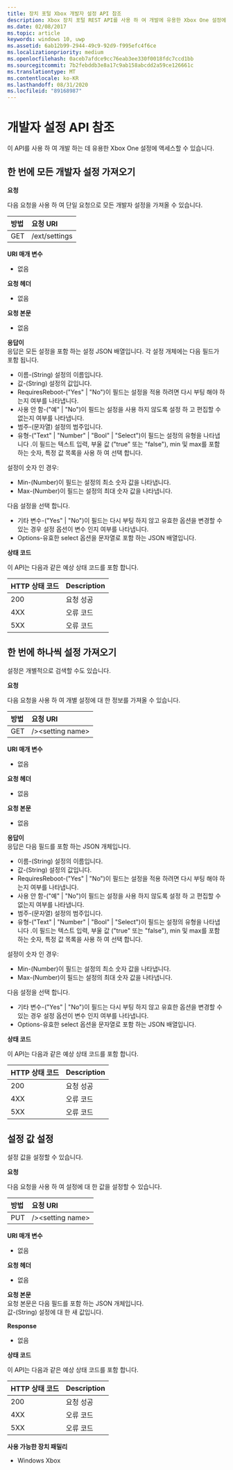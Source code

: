 ```yaml
---
title: 장치 포털 Xbox 개발자 설정 API 참조
description: Xbox 장치 포털 REST API를 사용 하 여 개발에 유용한 Xbox One 설정에 액세스 하는 방법에 대해 알아봅니다.
ms.date: 02/08/2017
ms.topic: article
keywords: windows 10, uwp
ms.assetid: 6ab12b99-2944-49c9-92d9-f995efc4f6ce
ms.localizationpriority: medium
ms.openlocfilehash: 0aceb7afdce9cc76eab3ee330f0018fdc7ccd1bb
ms.sourcegitcommit: 7b2febddb3e8a17c9ab158abcdd2a59ce126661c
ms.translationtype: MT
ms.contentlocale: ko-KR
ms.lasthandoff: 08/31/2020
ms.locfileid: "89168987"
---
```

# <a name="developer-settings-api-reference"></a>개발자 설정 API 참조

이 API를 사용 하 여 개발 하는 데 유용한 Xbox One 설정에 액세스할 수 있습니다.

## <a name="get-all-developer-settings-at-once"></a>한 번에 모든 개발자 설정 가져오기

**요청**

다음 요청을 사용 하 여 단일 요청으로 모든 개발자 설정을 가져올 수 있습니다.

방법      | 요청 URI
:------     | :-----
GET | /ext/settings

**URI 매개 변수**

- 없음

**요청 헤더**

- 없음

**요청 본문**

- 없음

**응답이**   
응답은 모든 설정을 포함 하는 설정 JSON 배열입니다. 각 설정 개체에는 다음 필드가 포함 됩니다.

* 이름-(String) 설정의 이름입니다.
* 값-(String) 설정의 값입니다.
* RequiresReboot-("Yes" | "No")이 필드는 설정을 적용 하려면 다시 부팅 해야 하는지 여부를 나타냅니다.
* 사용 안 함-("예" | "No")이 필드는 설정을 사용 하지 않도록 설정 하 고 편집할 수 없는지 여부를 나타냅니다.
* 범주-(문자열) 설정의 범주입니다.
* 유형-("Text" | "Number" | "Bool" | "Select")이 필드는 설정의 유형을 나타냅니다 .이 필드는 텍스트 입력, 부울 값 ("true" 또는 "false"), min 및 max를 포함 하는 숫자, 특정 값 목록을 사용 하 여 선택 합니다.

설정이 숫자 인 경우:

* Min-(Number)이 필드는 설정의 최소 숫자 값을 나타냅니다.
* Max-(Number)이 필드는 설정의 최대 숫자 값을 나타냅니다.

다음 설정을 선택 합니다.

* 기타 변수-("Yes" | "No")이 필드는 다시 부팅 하지 않고 유효한 옵션을 변경할 수 있는 경우 설정 옵션이 변수 인지 여부를 나타냅니다.
* Options-유효한 select 옵션을 문자열로 포함 하는 JSON 배열입니다.

**상태 코드**

이 API는 다음과 같은 예상 상태 코드를 포함 합니다.

HTTP 상태 코드      | Description
:------     | :-----
200 | 요청 성공
4XX | 오류 코드
5XX | 오류 코드

## <a name="get-settings-one-at-a-time"></a>한 번에 하나씩 설정 가져오기

설정은 개별적으로 검색할 수도 있습니다.

**요청**

다음 요청을 사용 하 여 개별 설정에 대 한 정보를 가져올 수 있습니다.

방법      | 요청 URI
:------     | :-----
GET | />\<setting name\>

**URI 매개 변수**

- 없음

**요청 헤더**

- 없음

**요청 본문**

- 없음

**응답이**   
응답은 다음 필드를 포함 하는 JSON 개체입니다.

* 이름-(String) 설정의 이름입니다.
* 값-(String) 설정의 값입니다.
* RequiresReboot-("Yes" | "No")이 필드는 설정을 적용 하려면 다시 부팅 해야 하는지 여부를 나타냅니다.
* 사용 안 함-("예" | "No")이 필드는 설정을 사용 하지 않도록 설정 하 고 편집할 수 없는지 여부를 나타냅니다.
* 범주-(문자열) 설정의 범주입니다.
* 유형-("Text" | "Number" | "Bool" | "Select")이 필드는 설정의 유형을 나타냅니다 .이 필드는 텍스트 입력, 부울 값 ("true" 또는 "false"), min 및 max를 포함 하는 숫자, 특정 값 목록을 사용 하 여 선택 합니다.

설정이 숫자 인 경우:

* Min-(Number)이 필드는 설정의 최소 숫자 값을 나타냅니다.
* Max-(Number)이 필드는 설정의 최대 숫자 값을 나타냅니다.

다음 설정을 선택 합니다.

* 기타 변수-("Yes" | "No")이 필드는 다시 부팅 하지 않고 유효한 옵션을 변경할 수 있는 경우 설정 옵션이 변수 인지 여부를 나타냅니다.
* Options-유효한 select 옵션을 문자열로 포함 하는 JSON 배열입니다.

**상태 코드**

이 API는 다음과 같은 예상 상태 코드를 포함 합니다.

HTTP 상태 코드      | Description
:------     | :-----
200 | 요청 성공
4XX | 오류 코드
5XX | 오류 코드

## <a name="set-the-value-of-a-setting"></a>설정 값 설정

설정 값을 설정할 수 있습니다.

**요청**

다음 요청을 사용 하 여 설정에 대 한 값을 설정할 수 있습니다.

방법      | 요청 URI
:------     | :-----
PUT | />\<setting name\>

**URI 매개 변수**

- 없음

**요청 헤더**

- 없음

**요청 본문**   
요청 본문은 다음 필드를 포함 하는 JSON 개체입니다.   
값-(String) 설정에 대 한 새 값입니다.

**Response**   

- 없음

**상태 코드**

이 API는 다음과 같은 예상 상태 코드를 포함 합니다.

HTTP 상태 코드      | Description
:------     | :-----
200 | 요청 성공
4XX | 오류 코드
5XX | 오류 코드

**사용 가능한 장치 패밀리**

* Windows Xbox